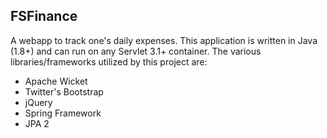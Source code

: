 ## FSFinance

A webapp to track one's daily expenses. This application is written in Java (1.8+)
and can run on any Servlet 3.1+ container. The various libraries/frameworks
utilized by this project are:

  * Apache Wicket
  * Twitter's Bootstrap
  * jQuery
  * Spring Framework
  * JPA 2
